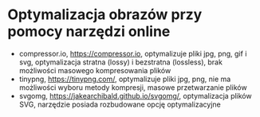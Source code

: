 # Optymalizacja obrazów przy pomocy narzędzi online

- compressor.io, https://compressor.io, optymalizuje pliki jpg, png, gif i svg, optymalizacja stratna (lossy) i bezstratna (lossless), brak możliwości masowego kompresowania plików
- tinypng, https://tinypng.com/, optymalizuje pliki jpg, png, nie ma możliwości wyboru metody kompresji, masowe przetwarzanie plików
- svgomg, https://jakearchibald.github.io/svgomg/, optymalizacja plików SVG, narzędzie posiada rozbudowane opcję optymalizacyjne